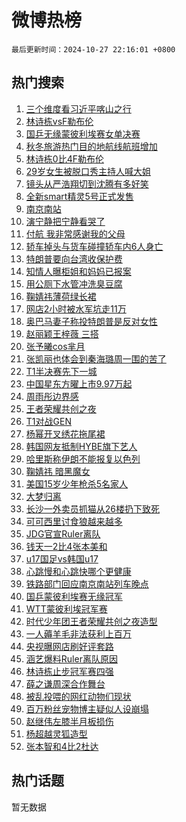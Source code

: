 # 微博热榜

`最后更新时间：2024-10-27 22:16:01 +0800`

## 热门搜索

1. [三个维度看习近平喀山之行](https://m.weibo.cn/search?containerid=100103type%3D1%26t%3D10%26q%3D%23%E4%B8%89%E4%B8%AA%E7%BB%B4%E5%BA%A6%E7%9C%8B%E4%B9%A0%E8%BF%91%E5%B9%B3%E5%96%80%E5%B1%B1%E4%B9%8B%E8%A1%8C%23&stream_entry_id=51&isnewpage=1&extparam=seat%3D1%26stream_entry_id%3D51%26c_type%3D51%26dgr%3D0%26cate%3D10103%26pos%3D0%26q%3D%2523%25E4%25B8%2589%25E4%25B8%25AA%25E7%25BB%25B4%25E5%25BA%25A6%25E7%259C%258B%25E4%25B9%25A0%25E8%25BF%2591%25E5%25B9%25B3%25E5%2596%2580%25E5%25B1%25B1%25E4%25B9%258B%25E8%25A1%258C%2523%26filter_type%3Drealtimehot%26display_time%3D1730038559%26pre_seqid%3D17300385599380220287192)
1. [林诗栋vsF勒布伦](https://m.weibo.cn/search?containerid=100103type%3D1%26t%3D10%26q%3D%23%E6%9E%97%E8%AF%97%E6%A0%8BvsF%E5%8B%92%E5%B8%83%E4%BC%A6%23&stream_entry_id=31&isnewpage=1&extparam=seat%3D1%26stream_entry_id%3D31%26lcate%3D5001%26filter_type%3Drealtimehot%26c_type%3D31%26q%3D%2523%25E6%259E%2597%25E8%25AF%2597%25E6%25A0%258BvsF%25E5%258B%2592%25E5%25B8%2583%25E4%25BC%25A6%2523%26dgr%3D0%26band_rank%3D1%26cate%3D5001%26realpos%3D1%26flag%3D1%26pos%3D0%26display_time%3D1730038559%26pre_seqid%3D17300385599380220287192)
1. [国乒无缘蒙彼利埃赛女单决赛](https://m.weibo.cn/search?containerid=100103type%3D1%26t%3D10%26q%3D%23%E5%9B%BD%E4%B9%92%E6%97%A0%E7%BC%98%E8%92%99%E5%BD%BC%E5%88%A9%E5%9F%83%E8%B5%9B%E5%A5%B3%E5%8D%95%E5%86%B3%E8%B5%9B%23&stream_entry_id=31&isnewpage=1&extparam=seat%3D1%26stream_entry_id%3D31%26lcate%3D5001%26filter_type%3Drealtimehot%26c_type%3D31%26q%3D%2523%25E5%259B%25BD%25E4%25B9%2592%25E6%2597%25A0%25E7%25BC%2598%25E8%2592%2599%25E5%25BD%25BC%25E5%2588%25A9%25E5%259F%2583%25E8%25B5%259B%25E5%25A5%25B3%25E5%258D%2595%25E5%2586%25B3%25E8%25B5%259B%2523%26dgr%3D0%26band_rank%3D2%26cate%3D5001%26realpos%3D2%26flag%3D1%26pos%3D1%26display_time%3D1730038559%26pre_seqid%3D17300385599380220287192)
1. [秋冬旅游热门目的地航线航班增加](https://m.weibo.cn/search?containerid=100103type%3D1%26t%3D10%26q%3D%23%E7%A7%8B%E5%86%AC%E6%97%85%E6%B8%B8%E7%83%AD%E9%97%A8%E7%9B%AE%E7%9A%84%E5%9C%B0%E8%88%AA%E7%BA%BF%E8%88%AA%E7%8F%AD%E5%A2%9E%E5%8A%A0%23&stream_entry_id=31&isnewpage=1&extparam=seat%3D1%26stream_entry_id%3D31%26lcate%3D5001%26filter_type%3Drealtimehot%26c_type%3D31%26q%3D%2523%25E7%25A7%258B%25E5%2586%25AC%25E6%2597%2585%25E6%25B8%25B8%25E7%2583%25AD%25E9%2597%25A8%25E7%259B%25AE%25E7%259A%2584%25E5%259C%25B0%25E8%2588%25AA%25E7%25BA%25BF%25E8%2588%25AA%25E7%258F%25AD%25E5%25A2%259E%25E5%258A%25A0%2523%26dgr%3D0%26band_rank%3D3%26cate%3D5001%26realpos%3D3%26flag%3D1%26pos%3D2%26display_time%3D1730038559%26pre_seqid%3D17300385599380220287192)
1. [林诗栋0比4F勒布伦](https://m.weibo.cn/search?containerid=100103type%3D1%26t%3D10%26q%3D%23%E6%9E%97%E8%AF%97%E6%A0%8B0%E6%AF%944F%E5%8B%92%E5%B8%83%E4%BC%A6%23&stream_entry_id=31&isnewpage=1&extparam=seat%3D1%26stream_entry_id%3D31%26lcate%3D5001%26filter_type%3Drealtimehot%26c_type%3D31%26q%3D%2523%25E6%259E%2597%25E8%25AF%2597%25E6%25A0%258B0%25E6%25AF%25944F%25E5%258B%2592%25E5%25B8%2583%25E4%25BC%25A6%2523%26dgr%3D0%26band_rank%3D4%26cate%3D5001%26realpos%3D4%26flag%3D1%26pos%3D3%26display_time%3D1730038559%26pre_seqid%3D17300385599380220287192)
1. [29岁女生被脱口秀主持人喊大姐](https://m.weibo.cn/search?containerid=100103type%3D1%26t%3D10%26q%3D%2329%E5%B2%81%E5%A5%B3%E7%94%9F%E8%A2%AB%E8%84%B1%E5%8F%A3%E7%A7%80%E4%B8%BB%E6%8C%81%E4%BA%BA%E5%96%8A%E5%A4%A7%E5%A7%90%23&stream_entry_id=31&isnewpage=1&extparam=seat%3D1%26stream_entry_id%3D31%26lcate%3D5001%26filter_type%3Drealtimehot%26c_type%3D31%26q%3D%252329%25E5%25B2%2581%25E5%25A5%25B3%25E7%2594%259F%25E8%25A2%25AB%25E8%2584%25B1%25E5%258F%25A3%25E7%25A7%2580%25E4%25B8%25BB%25E6%258C%2581%25E4%25BA%25BA%25E5%2596%258A%25E5%25A4%25A7%25E5%25A7%2590%2523%26dgr%3D0%26band_rank%3D5%26cate%3D5001%26realpos%3D5%26flag%3D0%26pos%3D4%26display_time%3D1730038559%26pre_seqid%3D17300385599380220287192)
1. [镜头从严浩翔切到沈腾有多好笑](https://m.weibo.cn/search?containerid=100103type%3D1%26t%3D10%26q%3D%E9%95%9C%E5%A4%B4%E4%BB%8E%E4%B8%A5%E6%B5%A9%E7%BF%94%E5%88%87%E5%88%B0%E6%B2%88%E8%85%BE%E6%9C%89%E5%A4%9A%E5%A5%BD%E7%AC%91&stream_entry_id=31&isnewpage=1&extparam=seat%3D1%26stream_entry_id%3D31%26lcate%3D5001%26filter_type%3Drealtimehot%26c_type%3D31%26q%3D%25E9%2595%259C%25E5%25A4%25B4%25E4%25BB%258E%25E4%25B8%25A5%25E6%25B5%25A9%25E7%25BF%2594%25E5%2588%2587%25E5%2588%25B0%25E6%25B2%2588%25E8%2585%25BE%25E6%259C%2589%25E5%25A4%259A%25E5%25A5%25BD%25E7%25AC%2591%26dgr%3D0%26band_rank%3D6%26cate%3D5001%26realpos%3D6%26flag%3D2%26pos%3D5%26display_time%3D1730038559%26pre_seqid%3D17300385599380220287192)
1. [全新smart精灵5号正式发售](https://m.weibo.cn/search?containerid=100103type%3D1%26t%3D10%26q%3D%23%E5%85%A8%E6%96%B0smart%E7%B2%BE%E7%81%B55%E5%8F%B7%E6%AD%A3%E5%BC%8F%E5%8F%91%E5%94%AE%23&stream_entry_id=31&isnewpage=1&extparam=seat%3D1%26stream_entry_id%3D31%26lcate%3D5001%26q%3D%2523%25E5%2585%25A8%25E6%2596%25B0smart%25E7%25B2%25BE%25E7%2581%25B55%25E5%258F%25B7%25E6%25AD%25A3%25E5%25BC%258F%25E5%258F%2591%25E5%2594%25AE%2523%26filter_type%3Drealtimehot%26topic_ad%3D1%26c_type%3D31%26dgr%3D0%26band_rank%3D7%26cate%3D5001%26adid%3D260441%26is_ad_pos%3D1%26pos%3D6%26display_time%3D1730038559%26pre_seqid%3D17300385599380220287192)
1. [南京南站](https://m.weibo.cn/search?containerid=100103type%3D1%26t%3D10%26q%3D%E5%8D%97%E4%BA%AC%E5%8D%97%E7%AB%99&stream_entry_id=31&isnewpage=1&extparam=seat%3D1%26stream_entry_id%3D31%26lcate%3D5001%26filter_type%3Drealtimehot%26c_type%3D31%26q%3D%25E5%258D%2597%25E4%25BA%25AC%25E5%258D%2597%25E7%25AB%2599%26dgr%3D0%26band_rank%3D7%26cate%3D5001%26realpos%3D7%26flag%3D2%26pos%3D7%26display_time%3D1730038559%26pre_seqid%3D17300385599380220287192)
1. [演宁静把宁静看哭了](https://m.weibo.cn/search?containerid=100103type%3D1%26t%3D10%26q%3D%E6%BC%94%E5%AE%81%E9%9D%99%E6%8A%8A%E5%AE%81%E9%9D%99%E7%9C%8B%E5%93%AD%E4%BA%86&stream_entry_id=31&isnewpage=1&extparam=seat%3D1%26stream_entry_id%3D31%26lcate%3D5001%26filter_type%3Drealtimehot%26c_type%3D31%26q%3D%25E6%25BC%2594%25E5%25AE%2581%25E9%259D%2599%25E6%258A%258A%25E5%25AE%2581%25E9%259D%2599%25E7%259C%258B%25E5%2593%25AD%25E4%25BA%2586%26dgr%3D0%26band_rank%3D8%26cate%3D5001%26realpos%3D8%26flag%3D1%26pos%3D8%26display_time%3D1730038559%26pre_seqid%3D17300385599380220287192)
1. [付航 我非常感谢我的父母](https://m.weibo.cn/search?containerid=100103type%3D1%26t%3D10%26q%3D%E4%BB%98%E8%88%AA+%E6%88%91%E9%9D%9E%E5%B8%B8%E6%84%9F%E8%B0%A2%E6%88%91%E7%9A%84%E7%88%B6%E6%AF%8D&stream_entry_id=31&isnewpage=1&extparam=seat%3D1%26stream_entry_id%3D31%26lcate%3D5001%26filter_type%3Drealtimehot%26c_type%3D31%26q%3D%25E4%25BB%2598%25E8%2588%25AA%2520%25E6%2588%2591%25E9%259D%259E%25E5%25B8%25B8%25E6%2584%259F%25E8%25B0%25A2%25E6%2588%2591%25E7%259A%2584%25E7%2588%25B6%25E6%25AF%258D%26dgr%3D0%26band_rank%3D9%26cate%3D5001%26realpos%3D9%26flag%3D1%26pos%3D9%26display_time%3D1730038559%26pre_seqid%3D17300385599380220287192)
1. [轿车掉头与货车碰撞轿车内6人身亡](https://m.weibo.cn/search?containerid=100103type%3D1%26t%3D10%26q%3D%23%E8%BD%BF%E8%BD%A6%E6%8E%89%E5%A4%B4%E4%B8%8E%E8%B4%A7%E8%BD%A6%E7%A2%B0%E6%92%9E%E8%BD%BF%E8%BD%A6%E5%86%856%E4%BA%BA%E8%BA%AB%E4%BA%A1%23&stream_entry_id=31&isnewpage=1&extparam=seat%3D1%26stream_entry_id%3D31%26lcate%3D5001%26filter_type%3Drealtimehot%26c_type%3D31%26q%3D%2523%25E8%25BD%25BF%25E8%25BD%25A6%25E6%258E%2589%25E5%25A4%25B4%25E4%25B8%258E%25E8%25B4%25A7%25E8%25BD%25A6%25E7%25A2%25B0%25E6%2592%259E%25E8%25BD%25BF%25E8%25BD%25A6%25E5%2586%25856%25E4%25BA%25BA%25E8%25BA%25AB%25E4%25BA%25A1%2523%26dgr%3D0%26band_rank%3D10%26cate%3D5001%26realpos%3D10%26flag%3D1%26pos%3D10%26display_time%3D1730038559%26pre_seqid%3D17300385599380220287192)
1. [特朗普要向台湾收保护费](https://m.weibo.cn/search?containerid=100103type%3D1%26t%3D10%26q%3D%23%E7%89%B9%E6%9C%97%E6%99%AE%E8%A6%81%E5%90%91%E5%8F%B0%E6%B9%BE%E6%94%B6%E4%BF%9D%E6%8A%A4%E8%B4%B9%23&stream_entry_id=31&isnewpage=1&extparam=seat%3D1%26stream_entry_id%3D31%26lcate%3D5001%26filter_type%3Drealtimehot%26c_type%3D31%26q%3D%2523%25E7%2589%25B9%25E6%259C%2597%25E6%2599%25AE%25E8%25A6%2581%25E5%2590%2591%25E5%258F%25B0%25E6%25B9%25BE%25E6%2594%25B6%25E4%25BF%259D%25E6%258A%25A4%25E8%25B4%25B9%2523%26dgr%3D0%26band_rank%3D11%26cate%3D5001%26realpos%3D11%26flag%3D2%26pos%3D11%26display_time%3D1730038559%26pre_seqid%3D17300385599380220287192)
1. [知情人曝柜姐和妈妈已报案](https://m.weibo.cn/search?containerid=100103type%3D1%26t%3D10%26q%3D%23%E7%9F%A5%E6%83%85%E4%BA%BA%E6%9B%9D%E6%9F%9C%E5%A7%90%E5%92%8C%E5%A6%88%E5%A6%88%E5%B7%B2%E6%8A%A5%E6%A1%88%23&stream_entry_id=31&isnewpage=1&extparam=seat%3D1%26stream_entry_id%3D31%26lcate%3D5001%26filter_type%3Drealtimehot%26c_type%3D31%26q%3D%2523%25E7%259F%25A5%25E6%2583%2585%25E4%25BA%25BA%25E6%259B%259D%25E6%259F%259C%25E5%25A7%2590%25E5%2592%258C%25E5%25A6%2588%25E5%25A6%2588%25E5%25B7%25B2%25E6%258A%25A5%25E6%25A1%2588%2523%26dgr%3D0%26band_rank%3D12%26cate%3D5001%26realpos%3D12%26flag%3D2%26pos%3D12%26display_time%3D1730038559%26pre_seqid%3D17300385599380220287192)
1. [用公厕下水管冲洗臭豆腐](https://m.weibo.cn/search?containerid=100103type%3D1%26t%3D10%26q%3D%23%E7%94%A8%E5%85%AC%E5%8E%95%E4%B8%8B%E6%B0%B4%E7%AE%A1%E5%86%B2%E6%B4%97%E8%87%AD%E8%B1%86%E8%85%90%23&stream_entry_id=31&isnewpage=1&extparam=seat%3D1%26stream_entry_id%3D31%26lcate%3D5001%26filter_type%3Drealtimehot%26c_type%3D31%26q%3D%2523%25E7%2594%25A8%25E5%2585%25AC%25E5%258E%2595%25E4%25B8%258B%25E6%25B0%25B4%25E7%25AE%25A1%25E5%2586%25B2%25E6%25B4%2597%25E8%2587%25AD%25E8%25B1%2586%25E8%2585%2590%2523%26dgr%3D0%26band_rank%3D13%26cate%3D5001%26realpos%3D13%26flag%3D0%26pos%3D13%26display_time%3D1730038559%26pre_seqid%3D17300385599380220287192)
1. [鞠婧祎薄荷绿长裙](https://m.weibo.cn/search?containerid=100103type%3D1%26t%3D10%26q%3D%E9%9E%A0%E5%A9%A7%E7%A5%8E%E8%96%84%E8%8D%B7%E7%BB%BF%E9%95%BF%E8%A3%99&stream_entry_id=31&isnewpage=1&extparam=seat%3D1%26stream_entry_id%3D31%26lcate%3D5001%26filter_type%3Drealtimehot%26c_type%3D31%26q%3D%25E9%259E%25A0%25E5%25A9%25A7%25E7%25A5%258E%25E8%2596%2584%25E8%258D%25B7%25E7%25BB%25BF%25E9%2595%25BF%25E8%25A3%2599%26dgr%3D0%26band_rank%3D14%26cate%3D5001%26realpos%3D14%26flag%3D2%26pos%3D14%26display_time%3D1730038559%26pre_seqid%3D17300385599380220287192)
1. [网店2小时被水军坑走11万](https://m.weibo.cn/search?containerid=100103type%3D1%26t%3D10%26q%3D%23%E7%BD%91%E5%BA%972%E5%B0%8F%E6%97%B6%E8%A2%AB%E6%B0%B4%E5%86%9B%E5%9D%91%E8%B5%B011%E4%B8%87%23&stream_entry_id=31&isnewpage=1&extparam=seat%3D1%26stream_entry_id%3D31%26lcate%3D5001%26filter_type%3Drealtimehot%26c_type%3D31%26q%3D%2523%25E7%25BD%2591%25E5%25BA%25972%25E5%25B0%258F%25E6%2597%25B6%25E8%25A2%25AB%25E6%25B0%25B4%25E5%2586%259B%25E5%259D%2591%25E8%25B5%25B011%25E4%25B8%2587%2523%26dgr%3D0%26band_rank%3D15%26cate%3D5001%26realpos%3D15%26flag%3D0%26pos%3D15%26display_time%3D1730038559%26pre_seqid%3D17300385599380220287192)
1. [奥巴马妻子称投特朗普是反对女性](https://m.weibo.cn/search?containerid=100103type%3D1%26t%3D10%26q%3D%23%E5%A5%A5%E5%B7%B4%E9%A9%AC%E5%A6%BB%E5%AD%90%E7%A7%B0%E6%8A%95%E7%89%B9%E6%9C%97%E6%99%AE%E6%98%AF%E5%8F%8D%E5%AF%B9%E5%A5%B3%E6%80%A7%23&stream_entry_id=31&isnewpage=1&extparam=seat%3D1%26stream_entry_id%3D31%26lcate%3D5001%26filter_type%3Drealtimehot%26c_type%3D31%26q%3D%2523%25E5%25A5%25A5%25E5%25B7%25B4%25E9%25A9%25AC%25E5%25A6%25BB%25E5%25AD%2590%25E7%25A7%25B0%25E6%258A%2595%25E7%2589%25B9%25E6%259C%2597%25E6%2599%25AE%25E6%2598%25AF%25E5%258F%258D%25E5%25AF%25B9%25E5%25A5%25B3%25E6%2580%25A7%2523%26dgr%3D0%26band_rank%3D16%26cate%3D5001%26realpos%3D16%26flag%3D1%26pos%3D16%26display_time%3D1730038559%26pre_seqid%3D17300385599380220287192)
1. [赵丽颖王梓薇 三搭](https://m.weibo.cn/search?containerid=100103type%3D1%26t%3D10%26q%3D%E8%B5%B5%E4%B8%BD%E9%A2%96%E7%8E%8B%E6%A2%93%E8%96%87+%E4%B8%89%E6%90%AD&stream_entry_id=31&isnewpage=1&extparam=seat%3D1%26stream_entry_id%3D31%26lcate%3D5001%26filter_type%3Drealtimehot%26c_type%3D31%26q%3D%25E8%25B5%25B5%25E4%25B8%25BD%25E9%25A2%2596%25E7%258E%258B%25E6%25A2%2593%25E8%2596%2587%2520%25E4%25B8%2589%25E6%2590%25AD%26dgr%3D0%26band_rank%3D17%26cate%3D5001%26realpos%3D17%26flag%3D1%26pos%3D17%26display_time%3D1730038559%26pre_seqid%3D17300385599380220287192)
1. [张予曦cos芈月](https://m.weibo.cn/search?containerid=100103type%3D1%26t%3D10%26q%3D%23%E5%BC%A0%E4%BA%88%E6%9B%A6cos%E8%8A%88%E6%9C%88%23&stream_entry_id=31&isnewpage=1&extparam=seat%3D1%26stream_entry_id%3D31%26lcate%3D5001%26filter_type%3Drealtimehot%26c_type%3D31%26q%3D%2523%25E5%25BC%25A0%25E4%25BA%2588%25E6%259B%25A6cos%25E8%258A%2588%25E6%259C%2588%2523%26dgr%3D0%26band_rank%3D18%26cate%3D5001%26realpos%3D18%26flag%3D1%26pos%3D18%26display_time%3D1730038559%26pre_seqid%3D17300385599380220287192)
1. [张凯丽也体会到秦海璐周一围的苦了](https://m.weibo.cn/search?containerid=100103type%3D1%26t%3D10%26q%3D%E5%BC%A0%E5%87%AF%E4%B8%BD%E4%B9%9F%E4%BD%93%E4%BC%9A%E5%88%B0%E7%A7%A6%E6%B5%B7%E7%92%90%E5%91%A8%E4%B8%80%E5%9B%B4%E7%9A%84%E8%8B%A6%E4%BA%86&stream_entry_id=31&isnewpage=1&extparam=seat%3D1%26stream_entry_id%3D31%26lcate%3D5001%26filter_type%3Drealtimehot%26c_type%3D31%26q%3D%25E5%25BC%25A0%25E5%2587%25AF%25E4%25B8%25BD%25E4%25B9%259F%25E4%25BD%2593%25E4%25BC%259A%25E5%2588%25B0%25E7%25A7%25A6%25E6%25B5%25B7%25E7%2592%2590%25E5%2591%25A8%25E4%25B8%2580%25E5%259B%25B4%25E7%259A%2584%25E8%258B%25A6%25E4%25BA%2586%26dgr%3D0%26band_rank%3D19%26cate%3D5001%26realpos%3D19%26flag%3D1%26pos%3D19%26display_time%3D1730038559%26pre_seqid%3D17300385599380220287192)
1. [T1半决赛先下一城](https://m.weibo.cn/search?containerid=100103type%3D1%26t%3D10%26q%3DT1%E5%8D%8A%E5%86%B3%E8%B5%9B%E5%85%88%E4%B8%8B%E4%B8%80%E5%9F%8E&stream_entry_id=31&isnewpage=1&extparam=seat%3D1%26stream_entry_id%3D31%26lcate%3D5001%26filter_type%3Drealtimehot%26c_type%3D31%26q%3DT1%25E5%258D%258A%25E5%2586%25B3%25E8%25B5%259B%25E5%2585%2588%25E4%25B8%258B%25E4%25B8%2580%25E5%259F%258E%26dgr%3D0%26band_rank%3D20%26cate%3D5001%26realpos%3D20%26flag%3D1%26pos%3D20%26display_time%3D1730038559%26pre_seqid%3D17300385599380220287192)
1. [中国星东方曜上市9.97万起](https://m.weibo.cn/search?containerid=100103type%3D1%26t%3D10%26q%3D%23%E4%B8%AD%E5%9B%BD%E6%98%9F%E4%B8%9C%E6%96%B9%E6%9B%9C%E4%B8%8A%E5%B8%829.97%E4%B8%87%E8%B5%B7%23&stream_entry_id=31&isnewpage=1&extparam=seat%3D1%26stream_entry_id%3D31%26lcate%3D5001%26c_type%3D31%26filter_type%3Drealtimehot%26realpos%3D21%26q%3D%2523%25E4%25B8%25AD%25E5%259B%25BD%25E6%2598%259F%25E4%25B8%259C%25E6%2596%25B9%25E6%259B%259C%25E4%25B8%258A%25E5%25B8%25829.97%25E4%25B8%2587%25E8%25B5%25B7%2523%26dgr%3D0%26band_rank%3D21%26cate%3D5001%26adid%3D260640%26flag%3D0%26pos%3D21%26display_time%3D1730038559%26pre_seqid%3D17300385599380220287192)
1. [周雨彤边界感](https://m.weibo.cn/search?containerid=100103type%3D1%26t%3D10%26q%3D%E5%91%A8%E9%9B%A8%E5%BD%A4%E8%BE%B9%E7%95%8C%E6%84%9F&stream_entry_id=31&isnewpage=1&extparam=seat%3D1%26stream_entry_id%3D31%26lcate%3D5001%26filter_type%3Drealtimehot%26c_type%3D31%26q%3D%25E5%2591%25A8%25E9%259B%25A8%25E5%25BD%25A4%25E8%25BE%25B9%25E7%2595%258C%25E6%2584%259F%26dgr%3D0%26band_rank%3D22%26cate%3D5001%26realpos%3D22%26flag%3D2%26pos%3D22%26display_time%3D1730038559%26pre_seqid%3D17300385599380220287192)
1. [王者荣耀共创之夜](https://m.weibo.cn/search?containerid=100103type%3D1%26t%3D10%26q%3D%E7%8E%8B%E8%80%85%E8%8D%A3%E8%80%80%E5%85%B1%E5%88%9B%E4%B9%8B%E5%A4%9C&stream_entry_id=31&isnewpage=1&extparam=seat%3D1%26stream_entry_id%3D31%26lcate%3D5001%26filter_type%3Drealtimehot%26c_type%3D31%26q%3D%25E7%258E%258B%25E8%2580%2585%25E8%258D%25A3%25E8%2580%2580%25E5%2585%25B1%25E5%2588%259B%25E4%25B9%258B%25E5%25A4%259C%26dgr%3D0%26band_rank%3D23%26cate%3D5001%26realpos%3D23%26flag%3D0%26pos%3D23%26display_time%3D1730038559%26pre_seqid%3D17300385599380220287192)
1. [T1对战GEN](https://m.weibo.cn/search?containerid=100103type%3D1%26t%3D10%26q%3D%23T1%E5%AF%B9%E6%88%98GEN%23&stream_entry_id=31&isnewpage=1&extparam=seat%3D1%26stream_entry_id%3D31%26lcate%3D5001%26filter_type%3Drealtimehot%26c_type%3D31%26q%3D%2523T1%25E5%25AF%25B9%25E6%2588%2598GEN%2523%26dgr%3D0%26band_rank%3D24%26cate%3D5001%26realpos%3D24%26flag%3D1%26pos%3D24%26display_time%3D1730038559%26pre_seqid%3D17300385599380220287192)
1. [杨幂开叉绣花拖尾裙](https://m.weibo.cn/search?containerid=100103type%3D1%26t%3D10%26q%3D%23%E6%9D%A8%E5%B9%82%E5%BC%80%E5%8F%89%E7%BB%A3%E8%8A%B1%E6%8B%96%E5%B0%BE%E8%A3%99%23&stream_entry_id=31&isnewpage=1&extparam=seat%3D1%26stream_entry_id%3D31%26lcate%3D5001%26filter_type%3Drealtimehot%26c_type%3D31%26q%3D%2523%25E6%259D%25A8%25E5%25B9%2582%25E5%25BC%2580%25E5%258F%2589%25E7%25BB%25A3%25E8%258A%25B1%25E6%258B%2596%25E5%25B0%25BE%25E8%25A3%2599%2523%26dgr%3D0%26band_rank%3D25%26cate%3D5001%26realpos%3D25%26flag%3D1%26pos%3D25%26display_time%3D1730038559%26pre_seqid%3D17300385599380220287192)
1. [韩国网友抵制HYBE旗下艺人](https://m.weibo.cn/search?containerid=100103type%3D1%26t%3D10%26q%3D%23%E9%9F%A9%E5%9B%BD%E7%BD%91%E5%8F%8B%E6%8A%B5%E5%88%B6HYBE%E6%97%97%E4%B8%8B%E8%89%BA%E4%BA%BA%23&stream_entry_id=31&isnewpage=1&extparam=seat%3D1%26stream_entry_id%3D31%26lcate%3D5001%26filter_type%3Drealtimehot%26c_type%3D31%26q%3D%2523%25E9%259F%25A9%25E5%259B%25BD%25E7%25BD%2591%25E5%258F%258B%25E6%258A%25B5%25E5%2588%25B6HYBE%25E6%2597%2597%25E4%25B8%258B%25E8%2589%25BA%25E4%25BA%25BA%2523%26dgr%3D0%26band_rank%3D26%26cate%3D5001%26realpos%3D26%26flag%3D0%26pos%3D26%26display_time%3D1730038559%26pre_seqid%3D17300385599380220287192)
1. [哈里斯称伊朗不能报复以色列](https://m.weibo.cn/search?containerid=100103type%3D1%26t%3D10%26q%3D%23%E5%93%88%E9%87%8C%E6%96%AF%E7%A7%B0%E4%BC%8A%E6%9C%97%E4%B8%8D%E8%83%BD%E6%8A%A5%E5%A4%8D%E4%BB%A5%E8%89%B2%E5%88%97%23&stream_entry_id=31&isnewpage=1&extparam=seat%3D1%26stream_entry_id%3D31%26lcate%3D5001%26filter_type%3Drealtimehot%26c_type%3D31%26q%3D%2523%25E5%2593%2588%25E9%2587%258C%25E6%2596%25AF%25E7%25A7%25B0%25E4%25BC%258A%25E6%259C%2597%25E4%25B8%258D%25E8%2583%25BD%25E6%258A%25A5%25E5%25A4%258D%25E4%25BB%25A5%25E8%2589%25B2%25E5%2588%2597%2523%26dgr%3D0%26band_rank%3D27%26cate%3D5001%26realpos%3D27%26flag%3D1%26pos%3D27%26display_time%3D1730038559%26pre_seqid%3D17300385599380220287192)
1. [鞠婧祎 暗黑魔女](https://m.weibo.cn/search?containerid=100103type%3D1%26t%3D10%26q%3D%E9%9E%A0%E5%A9%A7%E7%A5%8E+%E6%9A%97%E9%BB%91%E9%AD%94%E5%A5%B3&stream_entry_id=31&isnewpage=1&extparam=seat%3D1%26stream_entry_id%3D31%26lcate%3D5001%26filter_type%3Drealtimehot%26c_type%3D31%26q%3D%25E9%259E%25A0%25E5%25A9%25A7%25E7%25A5%258E%2520%25E6%259A%2597%25E9%25BB%2591%25E9%25AD%2594%25E5%25A5%25B3%26dgr%3D0%26band_rank%3D28%26cate%3D5001%26realpos%3D28%26flag%3D1%26pos%3D28%26display_time%3D1730038559%26pre_seqid%3D17300385599380220287192)
1. [美国15岁少年枪杀5名家人](https://m.weibo.cn/search?containerid=100103type%3D1%26t%3D10%26q%3D%23%E7%BE%8E%E5%9B%BD15%E5%B2%81%E5%B0%91%E5%B9%B4%E6%9E%AA%E6%9D%805%E5%90%8D%E5%AE%B6%E4%BA%BA%23&stream_entry_id=31&isnewpage=1&extparam=seat%3D1%26stream_entry_id%3D31%26lcate%3D5001%26filter_type%3Drealtimehot%26c_type%3D31%26q%3D%2523%25E7%25BE%258E%25E5%259B%25BD15%25E5%25B2%2581%25E5%25B0%2591%25E5%25B9%25B4%25E6%259E%25AA%25E6%259D%25805%25E5%2590%258D%25E5%25AE%25B6%25E4%25BA%25BA%2523%26dgr%3D0%26band_rank%3D29%26cate%3D5001%26realpos%3D29%26flag%3D0%26pos%3D29%26display_time%3D1730038559%26pre_seqid%3D17300385599380220287192)
1. [大梦归离](https://m.weibo.cn/search?containerid=100103type%3D1%26t%3D10%26q%3D%E5%A4%A7%E6%A2%A6%E5%BD%92%E7%A6%BB&stream_entry_id=31&isnewpage=1&extparam=seat%3D1%26stream_entry_id%3D31%26lcate%3D5001%26filter_type%3Drealtimehot%26c_type%3D31%26q%3D%25E5%25A4%25A7%25E6%25A2%25A6%25E5%25BD%2592%25E7%25A6%25BB%26dgr%3D0%26band_rank%3D30%26cate%3D5001%26realpos%3D30%26flag%3D0%26pos%3D30%26display_time%3D1730038559%26pre_seqid%3D17300385599380220287192)
1. [长沙一外卖员抓猫从26楼扔下致死](https://m.weibo.cn/search?containerid=100103type%3D1%26t%3D10%26q%3D%23%E9%95%BF%E6%B2%99%E4%B8%80%E5%A4%96%E5%8D%96%E5%91%98%E6%8A%93%E7%8C%AB%E4%BB%8E26%E6%A5%BC%E6%89%94%E4%B8%8B%E8%87%B4%E6%AD%BB%23&stream_entry_id=31&isnewpage=1&extparam=seat%3D1%26stream_entry_id%3D31%26lcate%3D5001%26filter_type%3Drealtimehot%26c_type%3D31%26q%3D%2523%25E9%2595%25BF%25E6%25B2%2599%25E4%25B8%2580%25E5%25A4%2596%25E5%258D%2596%25E5%2591%2598%25E6%258A%2593%25E7%258C%25AB%25E4%25BB%258E26%25E6%25A5%25BC%25E6%2589%2594%25E4%25B8%258B%25E8%2587%25B4%25E6%25AD%25BB%2523%26dgr%3D0%26band_rank%3D31%26cate%3D5001%26realpos%3D31%26flag%3D0%26pos%3D31%26display_time%3D1730038559%26pre_seqid%3D17300385599380220287192)
1. [可可西里讨食狼越来越多](https://m.weibo.cn/search?containerid=100103type%3D1%26t%3D10%26q%3D%23%E5%8F%AF%E5%8F%AF%E8%A5%BF%E9%87%8C%E8%AE%A8%E9%A3%9F%E7%8B%BC%E8%B6%8A%E6%9D%A5%E8%B6%8A%E5%A4%9A%23&stream_entry_id=31&isnewpage=1&extparam=seat%3D1%26stream_entry_id%3D31%26lcate%3D5001%26filter_type%3Drealtimehot%26c_type%3D31%26q%3D%2523%25E5%258F%25AF%25E5%258F%25AF%25E8%25A5%25BF%25E9%2587%258C%25E8%25AE%25A8%25E9%25A3%259F%25E7%258B%25BC%25E8%25B6%258A%25E6%259D%25A5%25E8%25B6%258A%25E5%25A4%259A%2523%26dgr%3D0%26band_rank%3D32%26cate%3D5001%26realpos%3D32%26flag%3D0%26pos%3D32%26display_time%3D1730038559%26pre_seqid%3D17300385599380220287192)
1. [JDG官宣Ruler离队](https://m.weibo.cn/search?containerid=100103type%3D1%26t%3D10%26q%3D%23JDG%E5%AE%98%E5%AE%A3Ruler%E7%A6%BB%E9%98%9F%23&stream_entry_id=31&isnewpage=1&extparam=seat%3D1%26stream_entry_id%3D31%26lcate%3D5001%26filter_type%3Drealtimehot%26c_type%3D31%26q%3D%2523JDG%25E5%25AE%2598%25E5%25AE%25A3Ruler%25E7%25A6%25BB%25E9%2598%259F%2523%26dgr%3D0%26band_rank%3D33%26cate%3D5001%26realpos%3D33%26flag%3D0%26pos%3D33%26display_time%3D1730038559%26pre_seqid%3D17300385599380220287192)
1. [钱天一2比4张本美和](https://m.weibo.cn/search?containerid=100103type%3D1%26t%3D10%26q%3D%23%E9%92%B1%E5%A4%A9%E4%B8%802%E6%AF%944%E5%BC%A0%E6%9C%AC%E7%BE%8E%E5%92%8C%23&stream_entry_id=31&isnewpage=1&extparam=seat%3D1%26stream_entry_id%3D31%26lcate%3D5001%26filter_type%3Drealtimehot%26c_type%3D31%26q%3D%2523%25E9%2592%25B1%25E5%25A4%25A9%25E4%25B8%25802%25E6%25AF%25944%25E5%25BC%25A0%25E6%259C%25AC%25E7%25BE%258E%25E5%2592%258C%2523%26dgr%3D0%26band_rank%3D34%26cate%3D5001%26realpos%3D34%26flag%3D0%26pos%3D34%26display_time%3D1730038559%26pre_seqid%3D17300385599380220287192)
1. [u17国足vs韩国u17](https://m.weibo.cn/search?containerid=100103type%3D1%26t%3D10%26q%3D%23u17%E5%9B%BD%E8%B6%B3vs%E9%9F%A9%E5%9B%BDu17%23&stream_entry_id=31&isnewpage=1&extparam=seat%3D1%26stream_entry_id%3D31%26lcate%3D5001%26filter_type%3Drealtimehot%26c_type%3D31%26q%3D%2523u17%25E5%259B%25BD%25E8%25B6%25B3vs%25E9%259F%25A9%25E5%259B%25BDu17%2523%26dgr%3D0%26band_rank%3D35%26cate%3D5001%26realpos%3D35%26flag%3D1%26pos%3D35%26display_time%3D1730038559%26pre_seqid%3D17300385599380220287192)
1. [心跳慢和心跳快哪个更健康](https://m.weibo.cn/search?containerid=100103type%3D1%26t%3D10%26q%3D%23%E5%BF%83%E8%B7%B3%E6%85%A2%E5%92%8C%E5%BF%83%E8%B7%B3%E5%BF%AB%E5%93%AA%E4%B8%AA%E6%9B%B4%E5%81%A5%E5%BA%B7%23&stream_entry_id=31&isnewpage=1&extparam=seat%3D1%26stream_entry_id%3D31%26lcate%3D5001%26filter_type%3Drealtimehot%26c_type%3D31%26q%3D%2523%25E5%25BF%2583%25E8%25B7%25B3%25E6%2585%25A2%25E5%2592%258C%25E5%25BF%2583%25E8%25B7%25B3%25E5%25BF%25AB%25E5%2593%25AA%25E4%25B8%25AA%25E6%259B%25B4%25E5%2581%25A5%25E5%25BA%25B7%2523%26dgr%3D0%26band_rank%3D36%26cate%3D5001%26realpos%3D36%26flag%3D0%26pos%3D36%26display_time%3D1730038559%26pre_seqid%3D17300385599380220287192)
1. [铁路部门回应南京南站列车晚点](https://m.weibo.cn/search?containerid=100103type%3D1%26t%3D10%26q%3D%23%E9%93%81%E8%B7%AF%E9%83%A8%E9%97%A8%E5%9B%9E%E5%BA%94%E5%8D%97%E4%BA%AC%E5%8D%97%E7%AB%99%E5%88%97%E8%BD%A6%E6%99%9A%E7%82%B9%23&stream_entry_id=31&isnewpage=1&extparam=seat%3D1%26stream_entry_id%3D31%26lcate%3D5001%26filter_type%3Drealtimehot%26c_type%3D31%26q%3D%2523%25E9%2593%2581%25E8%25B7%25AF%25E9%2583%25A8%25E9%2597%25A8%25E5%259B%259E%25E5%25BA%2594%25E5%258D%2597%25E4%25BA%25AC%25E5%258D%2597%25E7%25AB%2599%25E5%2588%2597%25E8%25BD%25A6%25E6%2599%259A%25E7%2582%25B9%2523%26dgr%3D0%26band_rank%3D37%26cate%3D5001%26realpos%3D37%26flag%3D1%26pos%3D37%26display_time%3D1730038559%26pre_seqid%3D17300385599380220287192)
1. [国乒蒙彼利埃赛无缘冠军](https://m.weibo.cn/search?containerid=100103type%3D1%26t%3D10%26q%3D%23%E5%9B%BD%E4%B9%92%E8%92%99%E5%BD%BC%E5%88%A9%E5%9F%83%E8%B5%9B%E6%97%A0%E7%BC%98%E5%86%A0%E5%86%9B%23&stream_entry_id=31&isnewpage=1&extparam=seat%3D1%26stream_entry_id%3D31%26lcate%3D5001%26filter_type%3Drealtimehot%26c_type%3D31%26q%3D%2523%25E5%259B%25BD%25E4%25B9%2592%25E8%2592%2599%25E5%25BD%25BC%25E5%2588%25A9%25E5%259F%2583%25E8%25B5%259B%25E6%2597%25A0%25E7%25BC%2598%25E5%2586%25A0%25E5%2586%259B%2523%26dgr%3D0%26band_rank%3D38%26cate%3D5001%26realpos%3D38%26flag%3D1%26pos%3D38%26display_time%3D1730038559%26pre_seqid%3D17300385599380220287192)
1. [WTT蒙彼利埃冠军赛](https://m.weibo.cn/search?containerid=100103type%3D1%26t%3D10%26q%3DWTT%E8%92%99%E5%BD%BC%E5%88%A9%E5%9F%83%E5%86%A0%E5%86%9B%E8%B5%9B&stream_entry_id=31&isnewpage=1&extparam=seat%3D1%26stream_entry_id%3D31%26lcate%3D5001%26filter_type%3Drealtimehot%26c_type%3D31%26q%3DWTT%25E8%2592%2599%25E5%25BD%25BC%25E5%2588%25A9%25E5%259F%2583%25E5%2586%25A0%25E5%2586%259B%25E8%25B5%259B%26dgr%3D0%26band_rank%3D39%26cate%3D5001%26realpos%3D39%26flag%3D0%26pos%3D39%26display_time%3D1730038559%26pre_seqid%3D17300385599380220287192)
1. [时代少年团王者荣耀共创之夜造型](https://m.weibo.cn/search?containerid=100103type%3D1%26t%3D10%26q%3D%E6%97%B6%E4%BB%A3%E5%B0%91%E5%B9%B4%E5%9B%A2%E7%8E%8B%E8%80%85%E8%8D%A3%E8%80%80%E5%85%B1%E5%88%9B%E4%B9%8B%E5%A4%9C%E9%80%A0%E5%9E%8B&stream_entry_id=31&isnewpage=1&extparam=seat%3D1%26stream_entry_id%3D31%26lcate%3D5001%26filter_type%3Drealtimehot%26c_type%3D31%26q%3D%25E6%2597%25B6%25E4%25BB%25A3%25E5%25B0%2591%25E5%25B9%25B4%25E5%259B%25A2%25E7%258E%258B%25E8%2580%2585%25E8%258D%25A3%25E8%2580%2580%25E5%2585%25B1%25E5%2588%259B%25E4%25B9%258B%25E5%25A4%259C%25E9%2580%25A0%25E5%259E%258B%26dgr%3D0%26band_rank%3D40%26cate%3D5001%26realpos%3D40%26flag%3D1%26pos%3D40%26display_time%3D1730038559%26pre_seqid%3D17300385599380220287192)
1. [一人薅羊毛非法获利上百万](https://m.weibo.cn/search?containerid=100103type%3D1%26t%3D10%26q%3D%23%E4%B8%80%E4%BA%BA%E8%96%85%E7%BE%8A%E6%AF%9B%E9%9D%9E%E6%B3%95%E8%8E%B7%E5%88%A9%E4%B8%8A%E7%99%BE%E4%B8%87%23&stream_entry_id=31&isnewpage=1&extparam=seat%3D1%26stream_entry_id%3D31%26lcate%3D5001%26filter_type%3Drealtimehot%26c_type%3D31%26q%3D%2523%25E4%25B8%2580%25E4%25BA%25BA%25E8%2596%2585%25E7%25BE%258A%25E6%25AF%259B%25E9%259D%259E%25E6%25B3%2595%25E8%258E%25B7%25E5%2588%25A9%25E4%25B8%258A%25E7%2599%25BE%25E4%25B8%2587%2523%26dgr%3D0%26band_rank%3D41%26cate%3D5001%26realpos%3D41%26flag%3D0%26pos%3D41%26display_time%3D1730038559%26pre_seqid%3D17300385599380220287192)
1. [央视曝网店刷好评套路](https://m.weibo.cn/search?containerid=100103type%3D1%26t%3D10%26q%3D%23%E5%A4%AE%E8%A7%86%E6%9B%9D%E7%BD%91%E5%BA%97%E5%88%B7%E5%A5%BD%E8%AF%84%E5%A5%97%E8%B7%AF%23&stream_entry_id=31&isnewpage=1&extparam=seat%3D1%26stream_entry_id%3D31%26lcate%3D5001%26filter_type%3Drealtimehot%26c_type%3D31%26q%3D%2523%25E5%25A4%25AE%25E8%25A7%2586%25E6%259B%259D%25E7%25BD%2591%25E5%25BA%2597%25E5%2588%25B7%25E5%25A5%25BD%25E8%25AF%2584%25E5%25A5%2597%25E8%25B7%25AF%2523%26dgr%3D0%26band_rank%3D42%26cate%3D5001%26realpos%3D42%26flag%3D0%26pos%3D42%26display_time%3D1730038559%26pre_seqid%3D17300385599380220287192)
1. [涵艺爆料Ruler离队原因](https://m.weibo.cn/search?containerid=100103type%3D1%26t%3D10%26q%3D%23%E6%B6%B5%E8%89%BA%E7%88%86%E6%96%99Ruler%E7%A6%BB%E9%98%9F%E5%8E%9F%E5%9B%A0%23&stream_entry_id=31&isnewpage=1&extparam=seat%3D1%26stream_entry_id%3D31%26lcate%3D5001%26filter_type%3Drealtimehot%26c_type%3D31%26q%3D%2523%25E6%25B6%25B5%25E8%2589%25BA%25E7%2588%2586%25E6%2596%2599Ruler%25E7%25A6%25BB%25E9%2598%259F%25E5%258E%259F%25E5%259B%25A0%2523%26dgr%3D0%26band_rank%3D43%26cate%3D5001%26realpos%3D43%26flag%3D1%26pos%3D43%26display_time%3D1730038559%26pre_seqid%3D17300385599380220287192)
1. [林诗栋止步冠军赛四强](https://m.weibo.cn/search?containerid=100103type%3D1%26t%3D10%26q%3D%23%E6%9E%97%E8%AF%97%E6%A0%8B%E6%AD%A2%E6%AD%A5%E5%86%A0%E5%86%9B%E8%B5%9B%E5%9B%9B%E5%BC%BA%23&stream_entry_id=31&isnewpage=1&extparam=seat%3D1%26stream_entry_id%3D31%26lcate%3D5001%26filter_type%3Drealtimehot%26c_type%3D31%26q%3D%2523%25E6%259E%2597%25E8%25AF%2597%25E6%25A0%258B%25E6%25AD%25A2%25E6%25AD%25A5%25E5%2586%25A0%25E5%2586%259B%25E8%25B5%259B%25E5%259B%259B%25E5%25BC%25BA%2523%26dgr%3D0%26band_rank%3D44%26cate%3D5001%26realpos%3D44%26flag%3D1%26pos%3D44%26display_time%3D1730038559%26pre_seqid%3D17300385599380220287192)
1. [薛之谦周深合作舞台](https://m.weibo.cn/search?containerid=100103type%3D1%26t%3D10%26q%3D%23%E8%96%9B%E4%B9%8B%E8%B0%A6%E5%91%A8%E6%B7%B1%E5%90%88%E4%BD%9C%E8%88%9E%E5%8F%B0%23&stream_entry_id=31&isnewpage=1&extparam=seat%3D1%26stream_entry_id%3D31%26lcate%3D5001%26filter_type%3Drealtimehot%26c_type%3D31%26q%3D%2523%25E8%2596%259B%25E4%25B9%258B%25E8%25B0%25A6%25E5%2591%25A8%25E6%25B7%25B1%25E5%2590%2588%25E4%25BD%259C%25E8%2588%259E%25E5%258F%25B0%2523%26dgr%3D0%26band_rank%3D45%26cate%3D5001%26realpos%3D45%26flag%3D1%26pos%3D45%26display_time%3D1730038559%26pre_seqid%3D17300385599380220287192)
1. [被乱投喂的网红动物们现状](https://m.weibo.cn/search?containerid=100103type%3D1%26t%3D10%26q%3D%23%E8%A2%AB%E4%B9%B1%E6%8A%95%E5%96%82%E7%9A%84%E7%BD%91%E7%BA%A2%E5%8A%A8%E7%89%A9%E4%BB%AC%E7%8E%B0%E7%8A%B6%23&stream_entry_id=31&isnewpage=1&extparam=seat%3D1%26stream_entry_id%3D31%26lcate%3D5001%26filter_type%3Drealtimehot%26c_type%3D31%26q%3D%2523%25E8%25A2%25AB%25E4%25B9%25B1%25E6%258A%2595%25E5%2596%2582%25E7%259A%2584%25E7%25BD%2591%25E7%25BA%25A2%25E5%258A%25A8%25E7%2589%25A9%25E4%25BB%25AC%25E7%258E%25B0%25E7%258A%25B6%2523%26dgr%3D0%26band_rank%3D46%26cate%3D5001%26realpos%3D46%26flag%3D1%26pos%3D46%26display_time%3D1730038559%26pre_seqid%3D17300385599380220287192)
1. [百万粉丝宠物博主疑似人设崩塌](https://m.weibo.cn/search?containerid=100103type%3D1%26t%3D10%26q%3D%23%E7%99%BE%E4%B8%87%E7%B2%89%E4%B8%9D%E5%AE%A0%E7%89%A9%E5%8D%9A%E4%B8%BB%E7%96%91%E4%BC%BC%E4%BA%BA%E8%AE%BE%E5%B4%A9%E5%A1%8C%23&stream_entry_id=31&isnewpage=1&extparam=seat%3D1%26stream_entry_id%3D31%26lcate%3D5001%26filter_type%3Drealtimehot%26c_type%3D31%26q%3D%2523%25E7%2599%25BE%25E4%25B8%2587%25E7%25B2%2589%25E4%25B8%259D%25E5%25AE%25A0%25E7%2589%25A9%25E5%258D%259A%25E4%25B8%25BB%25E7%2596%2591%25E4%25BC%25BC%25E4%25BA%25BA%25E8%25AE%25BE%25E5%25B4%25A9%25E5%25A1%258C%2523%26dgr%3D0%26band_rank%3D47%26cate%3D5001%26realpos%3D47%26flag%3D0%26pos%3D47%26display_time%3D1730038559%26pre_seqid%3D17300385599380220287192)
1. [赵继伟左膝半月板损伤](https://m.weibo.cn/search?containerid=100103type%3D1%26t%3D10%26q%3D%23%E8%B5%B5%E7%BB%A7%E4%BC%9F%E5%B7%A6%E8%86%9D%E5%8D%8A%E6%9C%88%E6%9D%BF%E6%8D%9F%E4%BC%A4%23&stream_entry_id=31&isnewpage=1&extparam=seat%3D1%26stream_entry_id%3D31%26lcate%3D5001%26filter_type%3Drealtimehot%26c_type%3D31%26q%3D%2523%25E8%25B5%25B5%25E7%25BB%25A7%25E4%25BC%259F%25E5%25B7%25A6%25E8%2586%259D%25E5%258D%258A%25E6%259C%2588%25E6%259D%25BF%25E6%258D%259F%25E4%25BC%25A4%2523%26dgr%3D0%26band_rank%3D48%26cate%3D5001%26realpos%3D48%26flag%3D1%26pos%3D48%26display_time%3D1730038559%26pre_seqid%3D17300385599380220287192)
1. [杨超越灵狐造型](https://m.weibo.cn/search?containerid=100103type%3D1%26t%3D10%26q%3D%23%E6%9D%A8%E8%B6%85%E8%B6%8A%E7%81%B5%E7%8B%90%E9%80%A0%E5%9E%8B%23&stream_entry_id=31&isnewpage=1&extparam=seat%3D1%26stream_entry_id%3D31%26lcate%3D5001%26filter_type%3Drealtimehot%26c_type%3D31%26q%3D%2523%25E6%259D%25A8%25E8%25B6%2585%25E8%25B6%258A%25E7%2581%25B5%25E7%258B%2590%25E9%2580%25A0%25E5%259E%258B%2523%26dgr%3D0%26band_rank%3D49%26cate%3D5001%26realpos%3D49%26flag%3D1%26pos%3D49%26display_time%3D1730038559%26pre_seqid%3D17300385599380220287192)
1. [张本智和4比2杜达](https://m.weibo.cn/search?containerid=100103type%3D1%26t%3D10%26q%3D%23%E5%BC%A0%E6%9C%AC%E6%99%BA%E5%92%8C4%E6%AF%942%E6%9D%9C%E8%BE%BE%23&stream_entry_id=31&isnewpage=1&extparam=seat%3D1%26stream_entry_id%3D31%26lcate%3D5001%26filter_type%3Drealtimehot%26c_type%3D31%26q%3D%2523%25E5%25BC%25A0%25E6%259C%25AC%25E6%2599%25BA%25E5%2592%258C4%25E6%25AF%25942%25E6%259D%259C%25E8%25BE%25BE%2523%26dgr%3D0%26band_rank%3D50%26cate%3D5001%26realpos%3D50%26flag%3D1%26pos%3D50%26display_time%3D1730038559%26pre_seqid%3D17300385599380220287192)

## 热门话题

暂无数据
